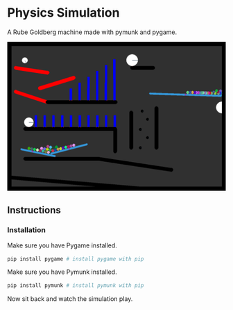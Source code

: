 # Physics Simulation

A Rube Goldberg machine made with pymunk and pygame.

![simulation.png](README.assets/simulation.png)

## Instructions

### Installation

Make sure you have Pygame installed.

```python
pip install pygame # install pygame with pip
```

Make sure you have Pymunk installed.

```python
pip install pymunk # install pymunk with pip
```

Now sit back and watch the simulation play.
